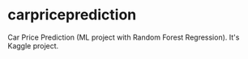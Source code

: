 # carpriceprediction
Car Price Prediction (ML project with Random Forest Regression).
It's  Kaggle project.
